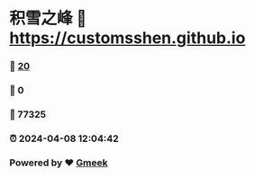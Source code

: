 # 积雪之峰 :link: https://customsshen.github.io 
### :page_facing_up: [20](https://customsshen.github.io/tag.html) 
### :speech_balloon: 0 
### :hibiscus: 77325 
### :alarm_clock: 2024-04-08 12:04:42 
### Powered by :heart: [Gmeek](https://github.com/Meekdai/Gmeek)
